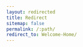 ```yaml
---
layout: redirected
title: Redirect
sitemap: false
permalink: /:path/
redirect_to: Welcome-Home/
---
```

